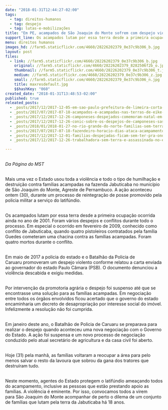 ```yaml
---
date: "2018-01-31T12:44:27-02:00"
tags:
  - tag: direitos-humanos
  - tag: despejo
  - tag: lutas-e-mobilizações
title: "Em PE, acampados de São Joaquim do Monte sofrem com despejo violento "
support_line: Os acampados lutam por essa terra desde a primeira ocupação ocorrida ainda no ano de 2001. Foram vários despejos e conflitos durante todo o processo
menu: direitos humanos
images_hd: //farm5.staticflickr.com/4660/28226202379_0e37c9b306_b.jpg
layout: post
files:
  - link: //farm5.staticflickr.com/4660/28226202379_0e37c9b306_b.jpg
    original: //farm5.staticflickr.com/4660/28226202379_8282506f2b_o.jpg
    thumbnail: //farm5.staticflickr.com/4660/28226202379_0e37c9b306_t.jpg
    medium: //farm5.staticflickr.com/4660/28226202379_0e37c9b306_z.jpg
    small: //farm5.staticflickr.com/4660/28226202379_0e37c9b306_n.jpg
    title: maxresdefault.jpg
    $$hashKey: "060"
created_date: "2018-01-31T13:48:53-02:00"
published: true
releated_posts:
  - _posts/2017/12/2017-12-05-em-sao-paulo-prefeitura-de-limeira-corta-fornecimento-de-agua-do-acampamento-elizabeth-teixeira.md
  - _posts/2017/07/2017-07-18-acampados-e-acampadas-nas-terras-de-eike-batista-lutam-para-evitar-despejo.md
  - _posts/2017/12/2017-12-26-camponeses-despejados-comemoram-natal-em-ginasio-de-esportes.md
  - _posts/2017/12/2017-12-26-conic-sobre-os-despejos-de-camponeses-sas-no-parana-e-outros-estados.md
  - _posts/2018/01/2018-01-27-no-rio-grande-do-norte-familias-sem-terra-sofrem-despejo.md
  - _posts/2017/07/2017-07-18-fazendeiro-horacio-dias-ataca-acampamento-na-zona-da-mata-mineira.md
  - _posts/2017/12/2017-12-01-familias-despejadas-ficam-sem-ter-pra-onde-ir-e-fazendeiro-destroi-producao-dos-camponeses.md
  - _posts/2017/12/2017-12-26-trabalhadora-sem-terra-e-assassinada-no-extremo-sul-da-bahia.md

---
```

<p><br />
<em>Da P&aacute;gina do MST&nbsp;</em></p>

<p><br />
Mais uma vez o Estado usou toda a viol&ecirc;ncia e todo o tipo de humilha&ccedil;&atilde;o e destrui&ccedil;&atilde;o contra&nbsp;fam&iacute;lias acampadas na fazenda Jabuticaba no munic&iacute;pio de S&atilde;o Joaquim do Monte, Agreste de Pernambuco. A a&ccedil;&atilde;o aconteceu ontem (30), durante um processo de reintegra&ccedil;&atilde;o de posse promovido pela policia militar a&nbsp;servi&ccedil;o do latif&uacute;ndio.</p>

<p><br />
Os acampados lutam por essa terra desde a primeira ocupa&ccedil;&atilde;o ocorrida ainda no ano de 2001. Foram v&aacute;rios despejos e&nbsp;conflitos durante todo o processo. Em especial&nbsp;o ocorrido em fevereiro de 2009, conhecido como conflito de Jabuticaba, quando quatro pistoleiros contratados pela fam&iacute;lia Guedes cometeram uma chacina contra as fam&iacute;lias acampadas.&nbsp;Foram quatro mortos durante o conflito.&nbsp;</p>

<p><br />
Em maio de 2017 a policia do estado e&nbsp;o Batalh&atilde;o da Policia&nbsp;de Caruaru&nbsp;promoveram um despejo violento&nbsp;conforme relatou a carta enviada ao governador do estado Paulo C&acirc;mara (PSB). O documento denunciou&nbsp;a viol&ecirc;ncia descabida e exigiu medidas.</p>

<p><br />
Por interven&ccedil;&atilde;o da promotoria agr&aacute;ria o despejo&nbsp;foi suspenso&nbsp;at&eacute;&nbsp;que se encontrasse uma solu&ccedil;&atilde;o para as fam&iacute;lias acampadas. Em negocia&ccedil;&atilde;o entre todos os &oacute;rg&atilde;os envolvidos ficou acertado que o governo do estado encaminharia um decreto de desapropria&ccedil;&atilde;o&nbsp;por interesse social do im&oacute;vel. Infelizmente a resolu&ccedil;&atilde;o n&atilde;o foi cumprida.</p>

<p><br />
Em janeiro deste ano, o Batalh&atilde;o de Policia de Caruaru se preparava&nbsp;para realizar o despejo&nbsp;quando aconteceu uma&nbsp;nova negocia&ccedil;&atilde;o com o Governo do Estado. A a&ccedil;&atilde;o foi suspensa e um&nbsp;novo processo de negocia&ccedil;&atilde;o conduzido&nbsp;pelo atual secret&aacute;rio de agricultura e da casa civil foi aberto.</p>

<p><br />
Hoje (31) pela manh&atilde;, as fam&iacute;lias voltaram a reocupar a &aacute;rea&nbsp;para pelo menos salvar o resto da lavoura que sobrou da gana dos tratores que destru&iacute;ram tudo.</p>

<p><br />
Neste momento, agentes do Estado protegem&nbsp;o latif&uacute;ndio amea&ccedil;ando todos do acampamento, inclusive&nbsp;as pessoas que est&atilde;o prestando apoio as fam&iacute;lias.&nbsp;A viol&ecirc;ncia &eacute; eminente. Por isso, convocamos todos a virem para&nbsp;S&atilde;o Joaquim do Monte&nbsp;acompanhar de perto o dilema de um conjunto de fam&iacute;lias que lutam pela terra da Jabuticaba h&aacute;&nbsp;18 anos.&nbsp;</p>
